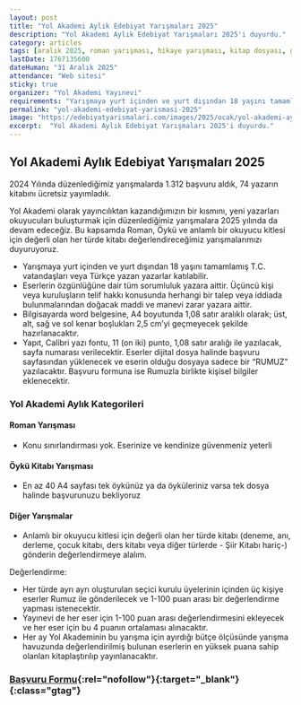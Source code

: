 ```yaml
---
layout: post
title: "Yol Akademi Aylık Edebiyat Yarışmaları 2025"
description: "Yol Akademi Aylık Edebiyat Yarışmaları 2025'i duyurdu."
category: articles
tags: [aralık 2025, roman yarışması, hikaye yarışması, kitap dosyası, genel]
lastDate: 1767135600
dateHuman: "31 Aralık 2025"
attendance: "Web sitesi"
sticky: true
organizer: "Yol Akademi Yayınevi"
requirements: "Yarışmaya yurt içinden ve yurt dışından 18 yaşını tamamlamış T.C. vatandaşları veya Türkçe yazan yazarlar katılabilir"
permalink: "yol-akademi-edebiyat-yarismasi-2025"
image: "https://edebiyatyarismalari.com/images/2025/ocak/yol-akademi-aylik-edebiyat-yarismasi.jpg"
excerpt:  "Yol Akademi Aylık Edebiyat Yarışmaları 2025'i duyurdu."
---
```


## Yol Akademi Aylık Edebiyat Yarışmaları 2025

2024 Yılında düzenlediğimiz yarışmalarda 1.312 başvuru aldık, 74 yazarın kitabını ücretsiz yayımladık.

Yol Akademi olarak yayıncılıktan kazandığımızın bir kısmını, yeni yazarları okuyucuları buluşturmak için düzenlediğimiz yarışmalara 2025 yılında da devam edeceğiz. Bu kapsamda Roman, Öykü ve anlamlı bir okuyucu kitlesi için değerli olan her türde kitabı değerlendireceğimiz yarışmalarımızı duyuruyoruz.

- Yarışmaya yurt içinden ve yurt dışından 18 yaşını tamamlamış T.C. vatandaşları veya Türkçe yazan yazarlar katılabilir.
- Eserlerin özgünlüğüne dair tüm sorumluluk yazara aittir. Üçüncü kişi veya kuruluşların telif hakkı konusunda herhangi bir talep veya iddiada bulunmalarından doğacak maddi ve manevi zarar yazara aittir.
- Bilgisayarda word belgesine, A4 boyutunda 1,08 satır aralıklı olarak; üst, alt, sağ ve sol kenar boşlukları 2,5 cm’yi geçmeyecek şekilde hazırlanacaktır.
- Yapıt, Calibri yazı fontu, 11 (on iki) punto, 1,08 satır aralığı ile yazılacak, sayfa numarası verilecektir. Eserler dijital dosya halinde başvuru sayfasından yüklenecek ve eserin olduğu dosyaya sadece bir “RUMUZ” yazılacaktır. Başvuru formuna ise Rumuzla birlikte kişisel bilgiler eklenecektir.

### Yol Akademi Aylık Kategorileri	

#### Roman Yarışması

- Konu sınırlandırması yok. Eserinize ve kendinize güvenmeniz yeterli

#### Öykü Kitabı Yarışması

- En az 40 A4 sayfası tek öykünüz ya da öyküleriniz varsa tek dosya halinde başvurunuzu bekliyoruz

#### Diğer Yarışmalar

- Anlamlı bir okuyucu kitlesi için değerli olan her türde kitabı (deneme, anı, derleme, çocuk kitabı, ders kitabı veya diğer türlerde - Şiir Kitabı hariç-) gönderin değerlendirmeye alalım.

Değerlendirme:
- Her türde ayrı ayrı oluşturulan seçici kurulu üyelerinin içinden üç kişiye eserler Rumuz ile gönderilecek ve 1-100 puan arası bir değerlendirme yapması istenecektir.
- Yayınevi de her eser için 1-100 puan arası değerlendirmesini ekleyecek ve her eser için bu 4 puanın ortalaması alınacaktır.
- Her ay Yol Akademinin bu yarışma için ayırdığı bütçe ölçüsünde yarışma havuzunda değerlendirilmiş bulunan eserlerin en yüksek puana sahip olanları kitaplaştırılıp yayınlanacaktır. 

### [Başvuru Formu](https://www.yolakademiyayinevi.com/aylik-edebiyat-yarismasi-2025/?ref=edebiyatyarismalari.com){:rel="nofollow"}{:target="_blank"}{:class="gtag"}